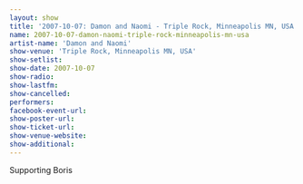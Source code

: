 ```yaml
---
layout: show
title: '2007-10-07: Damon and Naomi - Triple Rock, Minneapolis MN, USA'
name: 2007-10-07-damon-naomi-triple-rock-minneapolis-mn-usa
artist-name: 'Damon and Naomi'
show-venue: 'Triple Rock, Minneapolis MN, USA'
show-setlist: 
show-date: 2007-10-07
show-radio: 
show-lastfm: 
show-cancelled: 
performers: 
facebook-event-url: 
show-poster-url: 
show-ticket-url: 
show-venue-website: 
show-additional: 
---
```


Supporting Boris